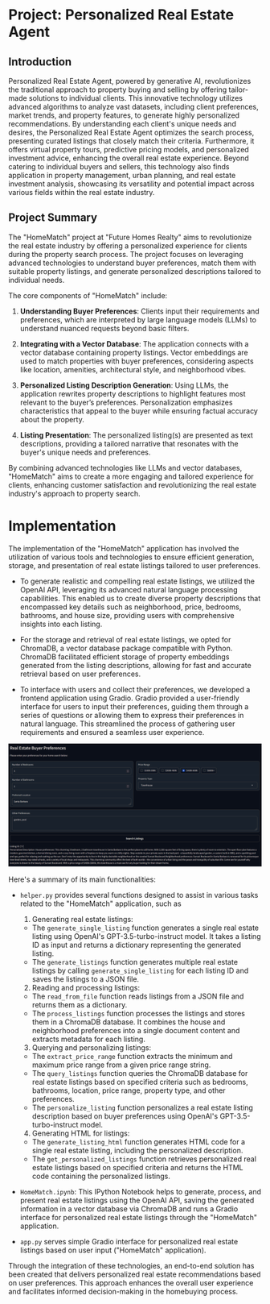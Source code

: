 # Project: Personalized Real Estate Agent

## Introduction
Personalized Real Estate Agent, powered by generative AI, revolutionizes the traditional approach to property buying and selling by offering tailor-made solutions to individual clients. This innovative technology utilizes advanced algorithms to analyze vast datasets, including client preferences, market trends, and property features, to generate highly personalized recommendations. By understanding each client's unique needs and desires, the Personalized Real Estate Agent optimizes the search process, presenting curated listings that closely match their criteria. Furthermore, it offers virtual property tours, predictive pricing models, and personalized investment advice, enhancing the overall real estate experience. Beyond catering to individual buyers and sellers, this technology also finds application in property management, urban planning, and real estate investment analysis, showcasing its versatility and potential impact across various fields within the real estate industry.

## Project Summary
The "HomeMatch" project at "Future Homes Realty" aims to revolutionize the real estate industry by offering a personalized experience for clients during the property search process. The project focuses on leveraging advanced technologies to understand buyer preferences, match them with suitable property listings, and generate personalized descriptions tailored to individual needs. 

The core components of "HomeMatch" include:

1. **Understanding Buyer Preferences**: Clients input their requirements and preferences, which are interpreted by large language models (LLMs) to understand nuanced requests beyond basic filters.

2. **Integrating with a Vector Database**: The application connects with a vector database containing property listings. Vector embeddings are used to match properties with buyer preferences, considering aspects like location, amenities, architectural style, and neighborhood vibes.

3. **Personalized Listing Description Generation**: Using LLMs, the application rewrites property descriptions to highlight features most relevant to the buyer’s preferences. Personalization emphasizes characteristics that appeal to the buyer while ensuring factual accuracy about the property.

4. **Listing Presentation**: The personalized listing(s) are presented as text descriptions, providing a tailored narrative that resonates with the buyer's unique needs and preferences.

By combining advanced technologies like LLMs and vector databases, "HomeMatch" aims to create a more engaging and tailored experience for clients, enhancing customer satisfaction and revolutionizing the real estate industry's approach to property search.

# Implementation
The implementation of the "HomeMatch" application has involved the utilization of various tools and technologies to ensure efficient generation, storage, and presentation of real estate listings tailored to user preferences.

* To generate realistic and compelling real estate listings, we utilized the OpenAI API, leveraging its advanced natural language processing capabilities. This enabled us to create diverse property descriptions that encompassed key details such as neighborhood, price, bedrooms, bathrooms, and house size, providing users with comprehensive insights into each listing.

* For the storage and retrieval of real estate listings, we opted for ChromaDB, a vector database package compatible with Python. ChromaDB facilitated efficient storage of property embeddings generated from the listing descriptions, allowing for fast and accurate retrieval based on user preferences.

* To interface with users and collect their preferences, we developed a frontend application using Gradio. Gradio provided a user-friendly interface for users to input their preferences, guiding them through a series of questions or allowing them to express their preferences in natural language. This streamlined the process of gathering user requirements and ensured a seamless user experience.

![Gradio App](./screenshots/gradio_app.png)

Here's a summary of its main functionalities:

* `helper.py` provides several functions designed to assist in various tasks related to the "HomeMatch" application, such as 

    1. Generating real estate listings:
    - The `generate_single_listing` function generates a single real estate listing using OpenAI's GPT-3.5-turbo-instruct model. It takes a listing ID as input and returns a dictionary representing the generated listing.
    - The `generate_listings` function generates multiple real estate listings by calling `generate_single_listing` for each listing ID and saves the listings to a JSON file.

    2. Reading and processing listings:
    - The `read_from_file` function reads listings from a JSON file and returns them as a dictionary.
    - The `process_listings` function processes the listings and stores them in a ChromaDB database. It combines the house and neighborhood preferences into a single document content and extracts metadata for each listing.

    3. Querying and personalizing listings:
    - The `extract_price_range` function extracts the minimum and maximum price range from a given price range string.
    - The `query_listings` function queries the ChromaDB database for real estate listings based on specified criteria such as bedrooms, bathrooms, location, price range, property type, and other preferences.
    - The `personalize_listing` function personalizes a real estate listing description based on buyer preferences using OpenAI's GPT-3.5-turbo-instruct model.

    4. Generating HTML for listings:
    - The `generate_listing_html` function generates HTML code for a single real estate listing, including the personalized description.
    - The `get_personalized_listings` function retrieves personalized real estate listings based on specified criteria and returns the HTML code containing the personalized listings.

* `HomeMatch.ipynb`: This IPython Notebook helps to generate, process, and present real estate listings using the OpenAI API, saving the generated information in a vector database via ChromaDB and runs a Gradio interface for personalized real estate listings through the "HomeMatch" application. 
* `app.py` serves simple Gradio interface for personalized real estate listings based on user input ("HomeMatch" application).


Through the integration of these technologies, an end-to-end solution has been created that delivers personalized real estate recommendations based on user preferences. This approach enhances the overall user experience and facilitates informed decision-making in the homebuying process.